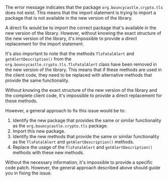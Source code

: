 The error message indicates that the package `org.bouncycastle.crypto.tls` does not exist. This means that the import statement is trying to import a package that is not available in the new version of the library.

A direct fix would be to import the correct package that's available in the new version of the library. However, without knowing the exact structure of the new version of the library, it's impossible to provide a direct replacement for the import statement.

It's also important to note that the methods `TlsFatalAlert` and `getAlertDescription()` from the `org.bouncycastle.crypto.tls.TlsFatalAlert` class have been removed in the new version of the library. This means that if these methods are used in the client code, they need to be replaced with alternative methods that provide the same functionality.

Without knowing the exact structure of the new version of the library and the complete client code, it's impossible to provide a direct replacement for these methods.

However, a general approach to fix this issue would be to:

1. Identify the new package that provides the same or similar functionality as the `org.bouncycastle.crypto.tls` package.
2. Import this new package.
3. Identify the new methods that provide the same or similar functionality as the `TlsFatalAlert` and `getAlertDescription()` methods.
4. Replace the usage of the `TlsFatalAlert` and `getAlertDescription()` methods with these new methods.

Without the necessary information, it's impossible to provide a specific code patch. However, the general approach described above should guide you in fixing the issue.